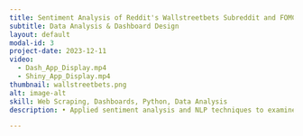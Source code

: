 ```yaml
---
title: Sentiment Analysis of Reddit's Wallstreetbets Subreddit and FOMC Statements
subtitle: Data Analysis & Dashboard Design
layout: default
modal-id: 3
project-date: 2023-12-11
video: 
  - Dash_App_Display.mp4
  - Shiny_App_Display.mp4
thumbnail: wallstreetbets.png
alt: image-alt
skill: Web Scraping, Dashboards, Python, Data Analysis
description: • Applied sentiment analysis and NLP techniques to examine the correlation between online discussions on Reddit and official FOMC statements with stock market movements. <br> • Demonstrated proficiency in web scraping, utilizing tools such as the selenium package for FOMC statements, praw for Reddit posts, and yfinance for stock prices.

---
```

